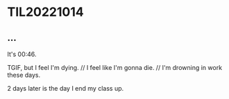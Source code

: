 # TIL20221014

## ...

It's 00:46.&#x20;

T​GIF, but I feel I'm dying. // I feel like I'm gonna die. // I'm drowning in work these days.

2​ days later is the day I end my class up.
